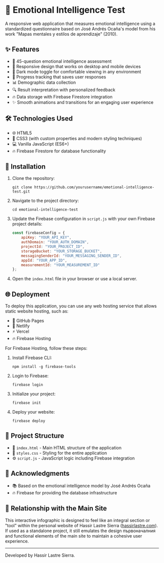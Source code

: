 # 🧠 Emotional Intelligence Test 

A responsive web application that measures emotional intelligence using a standardized questionnaire based on José Andrés Ocaña's model from his work "Mapas mentales y estilos de aprendizaje" (2010).

## ✨ Features

- 📝 45-question emotional intelligence assessment
- 📱 Responsive design that works on desktop and mobile devices
- 🌙 Dark mode toggle for comfortable viewing in any environment
- 💾 Progress tracking that saves user responses
- 📊 Demographic data collection
- 🔍 Result interpretation with personalized feedback
- 🔥 Data storage with Firebase Firestore integration
- ✨ Smooth animations and transitions for an engaging user experience

## 🛠️ Technologies Used

- 🌐 HTML5
- 🎨 CSS3 (with custom properties and modern styling techniques)
- 💻 Vanilla JavaScript (ES6+)
- 🔥 Firebase Firestore for database functionality

## 🚀 Installation

1. Clone the repository:
   ```
   git clone https://github.com/yourusername/emotional-intelligence-test.git
   ```

2. Navigate to the project directory:
   ```
   cd emotional-intelligence-test
   ```

3. Update the Firebase configuration in `script.js` with your own Firebase project details:
   ```javascript
   const firebaseConfig = {
       apiKey: "YOUR_API_KEY",
       authDomain: "YOUR_AUTH_DOMAIN",
       projectId: "YOUR_PROJECT_ID",
       storageBucket: "YOUR_STORAGE_BUCKET",
       messagingSenderId: "YOUR_MESSAGING_SENDER_ID",
       appId: "YOUR_APP_ID",
       measurementId: "YOUR_MEASUREMENT_ID"
   };
   ```

4. Open the `index.html` file in your browser or use a local server.

## 🌐 Deployment

To deploy this application, you can use any web hosting service that allows static website hosting, such as:

- 📂 GitHub Pages
- 🚀 Netlify
- ⚡ Vercel
- 🔥 Firebase Hosting

For Firebase Hosting, follow these steps:

1. Install Firebase CLI:
   ```
   npm install -g firebase-tools
   ```

2. Login to Firebase:
   ```
   firebase login
   ```

3. Initialize your project:
   ```
   firebase init
   ```

4. Deploy your website:
   ```
   firebase deploy
   ```

## 📁 Project Structure

- 📄 `index.html` - Main HTML structure of the application
- 🎨 `styles.css` - Styling for the entire application
- ⚙️ `script.js` - JavaScript logic including Firebase integration

## 🙏 Acknowledgments

- 📚 Based on the emotional intelligence model by José Andrés Ocaña
- 🔥 Firebase for providing the database infrastructure

## 🔗 Relationship with the Main Site

This interactive infographic is designed to feel like an integral section or "tool" within the personal website of Hassir Lastre Sierra ([hassirlastre.com](https://hassirlastre.com)). If used as a standalone project, it still emulates the design първоначалния and functional elements of the main site to maintain a cohesive user experience.

---

Developed by Hassir Lastre Sierra.